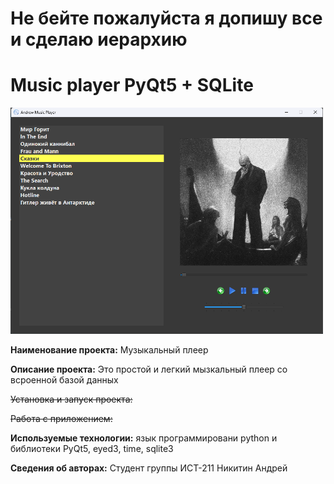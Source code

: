 # Не бейте пожалуйста я допишу все и сделаю иерархию 

# Music player PyQt5 + SQLite
<img src="https://github.com/DushaHrusha/Music-player/raw/v6/Music-player.png" width="500">

<b>Наименование проекта:</b> Музыкальный плеер

<b>Описание проекта:</b> Это простой и легкий мызкальный плеер со всроенной базой данных

<s>Установка и запуск проекта:</s> 

<s>Работа с приложением:</s>

<b>Используемые технологии:</b> язык программировани python и библиотеки PyQt5, eyed3, time, sqlite3

<b>Сведения об авторах:</b> Студент группы ИСТ-211 Никитин Андрей

